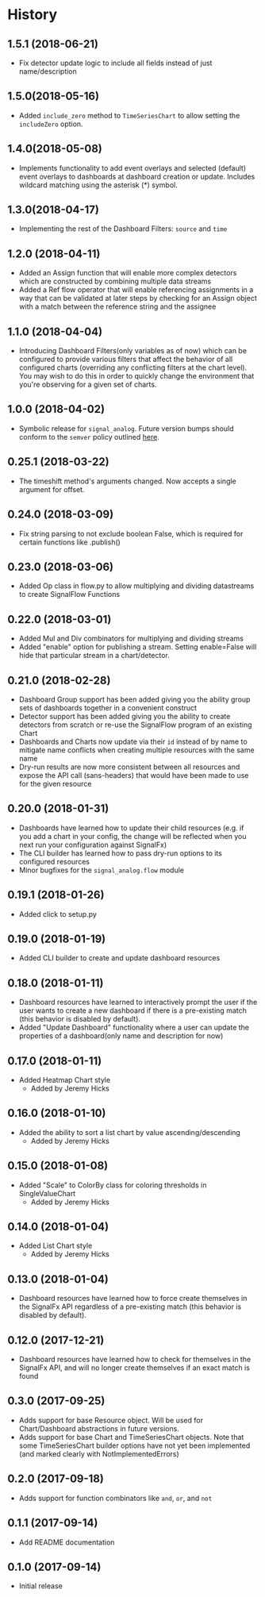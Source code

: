 # History

## 1.5.1 (2018-06-21)

  * Fix detector update logic to include all fields instead of just name/description

## 1.5.0(2018-05-16)

  * Added `include_zero` method to `TimeSeriesChart` to allow setting the `includeZero` option.

## 1.4.0(2018-05-08)

  * Implements functionality to add event overlays and selected (default) event overlays to dashboards 
  at dashboard creation or update. Includes wildcard matching using the asterisk (*) symbol. 

## 1.3.0(2018-04-17)

  * Implementing the rest of the Dashboard Filters: `source` and `time`
  
## 1.2.0 (2018-04-11)
  * Added an Assign function that will enable more complex detectors which are constructed by combining multiple data streams
  * Added a Ref flow operator that will enable referencing assignments in a way that can be validated at later steps by checking for an Assign object with a match between the reference string and the assignee

## 1.1.0 (2018-04-04)
  * Introducing Dashboard Filters(only variables as of now) which can be configured to provide various filters that affect the behavior of all configured charts (overriding any conflicting filters at the chart level). You may wish to do this in order to quickly change the environment that you're observing for a given set of charts.

## 1.0.0 (2018-04-02)

  * Symbolic release for `signal_analog`. Future version bumps should conform
  to the `semver` policy outlined [here][deployment].

## 0.25.1 (2018-03-22)

  * The timeshift method's arguments changed. Now accepts a single argument for offset.

## 0.24.0 (2018-03-09)

  * Fix string parsing to not exclude boolean False, which is required for certain functions like .publish()

## 0.23.0 (2018-03-06)

  * Added Op class in flow.py to allow multiplying and dividing datastreams
  to create SignalFlow Functions

## 0.22.0 (2018-03-01)

  * Added Mul and Div combinators for multiplying and dividing streams
  * Added "enable" option for publishing a stream. Setting enable=False
    will hide that particular stream in a chart/detector.

## 0.21.0 (2018-02-28)

  * Dashboard Group support has been added giving you the ability group sets of
  dashboards together in a convenient construct
  * Detector support has been added giving you the ability to create detectors
  from scratch or re-use the SignalFlow program of an existing Chart
  * Dashboards and Charts now update via their `id` instead of by name to
  mitigate name conflicts when creating multiple resources with the same name
  * Dry-run results are now more consistent between all resources and expose
  the API call (sans-headers) that would have been made to use for the given
  resource

## 0.20.0 (2018-01-31)

  * Dashboards have learned how to update their child resources (e.g. if you
    add a chart in your config, the change will be reflected when you next run
    your configuration against SignalFx)
  * The CLI builder has learned how to pass dry-run options to its configured resources
  * Minor bugfixes for the `signal_analog.flow` module

## 0.19.1 (2018-01-26)

  * Added click to setup.py

## 0.19.0 (2018-01-19)

  * Added CLI builder to create and update dashboard resources

## 0.18.0 (2018-01-11)

  * Dashboard resources have learned to interactively prompt the user if the user wants to
   create a new dashboard if there is a pre-existing match (this behavior is disabled
      by default).
  * Added "Update Dashboard" functionality where a user can update the properties of a dashboard(only name and description for now)

## 0.17.0 (2018-01-11)
  * Added Heatmap Chart style
     * Added by Jeremy Hicks

## 0.16.0 (2018-01-10)
  * Added the ability to sort a list chart by value ascending/descending
      * Added by Jeremy Hicks

## 0.15.0 (2018-01-08)

  * Added "Scale" to ColorBy class for coloring thresholds in SingleValueChart
      * Added by Jeremy Hicks

## 0.14.0 (2018-01-04)

  * Added List Chart style
      * Added by Jeremy Hicks

## 0.13.0 (2018-01-04)

  * Dashboard resources have learned how to force create themselves in the
  SignalFx API regardless of a pre-existing match (this behavior is disabled
  by default).

## 0.12.0 (2017-12-21)

  * Dashboard resources have learned how to check for themselves in the
  SignalFx API, and will no longer create themselves if an exact match is found

## 0.3.0 (2017-09-25)

  * Adds support for base Resource object. Will be used for Chart/Dashboard
  abstractions in future versions.
  * Adds support for base Chart and TimeSeriesChart objects. Note that some
  TimeSeriesChart builder options have not yet been implemented (and marked
  clearly with NotImplementedErrors)

## 0.2.0 (2017-09-18)

  * Adds support for function combinators like `and`, `or`, and `not`

## 0.1.1 (2017-09-14)

  * Add README documentation

## 0.1.0 (2017-09-14)

  * Initial release

[deployment]: https://github.com/Nike-Inc/signal_analog/wiki/Developers-::-Deployment
